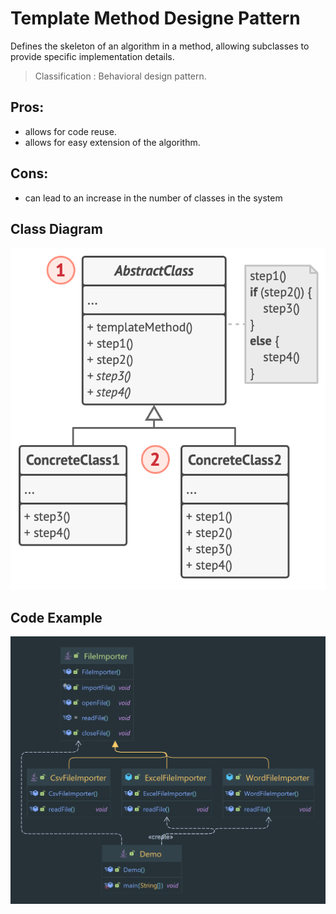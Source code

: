 # Template Method Designe Pattern

Defines the skeleton of an algorithm in a method, allowing subclasses to provide specific implementation details.

> Classification : Behavioral design pattern.

## Pros:

* allows for code reuse.
* allows for easy extension of the algorithm.

## Cons:

* can lead to an increase in the number of classes in the system

## Class Diagram

![template method](../../../images/template.png)

## Code Example

![template method](../../../images/templateMethod.png)

